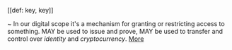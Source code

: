 [[def: key, key]]

~ In our digital scope it's a mechanism for granting or restricting access to something. MAY be used to issue and prove, MAY be used to transfer and control over _identity_ and _cryptocurrency_. [More](https://en.wikipedia.org/wiki/Key_(cryptography))
